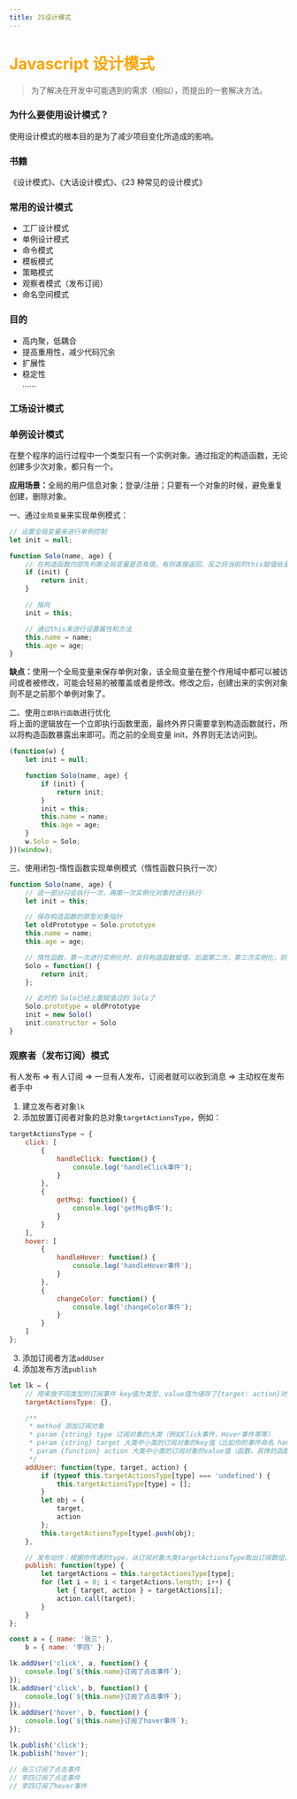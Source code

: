 ```yaml
---
title: JS设计模式
---
```


# <font color="#FBA500">Javascript 设计模式 </font>

> 为了解决在开发中可能遇到的需求（相似），而提出的一套解决方法。

### 为什么要使用设计模式？

使用设计模式的根本目的是为了减少项目变化所造成的影响。

### 书籍

《设计模式》、《大话设计模式》、《23 种常见的设计模式》

### 常用的设计模式

-   工厂设计模式
-   单例设计模式
-   命令模式
-   模板模式
-   策略模式
-   观察者模式（发布订阅）
-   命名空间模式

### 目的

-   高内聚，低耦合
-   提高重用性，减少代码冗余
-   扩展性
-   稳定性  
    ......

### 工场设计模式

### 单例设计模式

在整个程序的运行过程中一个类型只有一个实例对象。通过指定的构造函数，无论创建多少次对象，都只有一个。

<strong>应用场景：</strong>全局的用户信息对象；登录/注册；只要有一个对象的时候，避免重复创建，删除对象。

一、通过`全局变量`来实现单例模式：

```js
// 设置全局变量来进行单例控制
let init = null;

function Solo(name, age) {
    // 在构造函数内部先判断全局变量是否有值，有则直接返回，反之将当前的this赋值给全局变量
    if (init) {
        return init;
    }

    // 指向
    init = this;

    // 通过this来进行设置属性和方法
    this.name = name;
    this.age = age;
}
```

<strong>缺点：</strong>使用一个全局变量来保存单例对象，该全局变量在整个作用域中都可以被访问或者被修改，可能会轻易的被覆盖或者是修改。修改之后，创建出来的实例对象则不是之前那个单例对象了。

二、使用`立即执行函数`进行优化  
将上面的逻辑放在一个立即执行函数里面，最终外界只需要拿到构造函数就行，所以将构造函数暴露出来即可。而之前的全局变量 init，外界则无法访问到。

```js
(function(w) {
    let init = null;

    function Solo(name, age) {
        if (init) {
            return init;
        }
        init = this;
        this.name = name;
        this.age = age;
    }
    w.Solo = Solo;
})(window);
```  

三、使用闭包-惰性函数实现单例模式（惰性函数只执行一次）    



```js
function Solo(name, age) {
    // 这一部分只会执行一次，再第一次实例化对象时进行执行
    let init = this;

    // 保存构造函数的原型对象指针
    let oldPrototype = Solo.prototype
    this.name = name;
    this.age = age;

    // 惰性函数，第一次进行实例化时，会将构造函数赋值，后面第二次，第三次实例化，则会直接跳到 return init的部分，因为此时的Solo已经是个返回init的函数了，则会默认执行此部分
    Solo = function() {
        return init;
    };

    // 此时的 Solo已经上面赋值过的 Solo了
    Solo.prototype = oldPrototype  
    init = new Solo()  
    init.constructor = Solo
}
```  
### 观察者（发布订阅）模式  

有人发布 => 有人订阅 => 一旦有人发布，订阅者就可以收到消息 => 主动权在发布者手中  

1. 建立发布者对象`lk`  
2. 添加放置订阅者对象的总对象`targetActionsType`，例如：
```js
targetActionsType = {
    click: [
        {
            handleClick: function() {
                console.log('handleClick事件');
            }
        },
        {
            getMsg: function() {
                console.log('getMsg事件');
            }
        }
    ],
    hover: [
        {
            handleHover: function() {
                console.log('handleHover事件');
            }
        },
        {
            changeColor: function() {
                console.log('changeColor事件');
            }
        }
    ]
};
```
3. 添加订阅者方法`addUser`  
4. 添加发布方法`publish`  

```js
let lk = {
    // 用来放不同类型的订阅事件 key值为类型，value值为储存了{target: action}对象的订阅对象数组
    targetActionsType: {},

    /**
     * method 添加订阅对象
     * param {string} type 订阅对象的大类（例如Click事件，Hover事件等等）
     * param {string} target 大类中小类的订阅对象的key值（比如你的事件命名 handleClick）
     * param {function} action 大类中小类的订阅对象的value值（函数，具体的函数操作）
     */
    addUser: function(type, target, action) {
        if (typeof this.targetActionsType[type] === 'undefined') {
            this.targetActionsType[type] = [];
        }
        let obj = {
            target,
            action
        };
        this.targetActionsType[type].push(obj);
    },

    // 发布动作：根据你传递的type，从订阅对象大类targetActionsType取出订阅数组，再循环进行回调操作
    publish: function(type) {
        let targetActions = this.targetActionsType[type];
        for (let i = 0; i < targetActions.length; i++) {
            let { target, action } = targetActions[i];
            action.call(target);
        }
    }
};

const a = { name: '张三' },
    b = { name: '李四' };

lk.addUser('click', a, function() {
    console.log(`${this.name}订阅了点击事件`);
});
lk.addUser('click', b, function() {
    console.log(`${this.name}订阅了点击事件`);
});
lk.addUser('hover', b, function() {
    console.log(`${this.name}订阅了hover事件`);
});

lk.publish('click');
lk.publish('hover');

// 张三订阅了点击事件
// 李四订阅了点击事件
// 李四订阅了hover事件

```